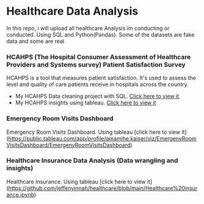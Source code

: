 # Healthcare Data Analysis
In this repo, i will upload all healthcare Analysis im conducting or conducted. Using SQL and Python(Pandas). Some of the datasets are fake data and some are real

### HCAHPS (The Hospital Consumer Assessment of Healthcare Providers and Systems survey) Patient Satisfaction Survey
HCAHPS is a tool that measures patient satisfaction. It's used to assess the level and quality of care patients receive in hospitals across the country.
- My HCAHPS Data cleaning project with SQL. [Click here to view it](https://github.com/jeffenyinnah/healthcare/blob/main/HCAHPS%20data%20cleaning.sql).
- My HCAHPS insights using tableau. [Click here to view it](https://public.tableau.com/app/profile/amamihe.kaiser/viz/HCAPSPatientSatisfactionScores/HCAHPSDashboard)

### Emergency Room Visits Dashboard
Emergency Room Visits Dashboard. Using tableau [click here to view it] (https://public.tableau.com/app/profile/amamihe.kaiser/viz/EmergenyRoomVisitsDashboard/EmergenyRoomVisitsDashboard)

### Healthcare Insurance Data Analysis (Data wrangling and insights)
Healthcare Insurance. Using tableau [click here to view it] (https://github.com/jeffenyinnah/healthcare/blob/main/Healthcare%20insurance.ipynb)
